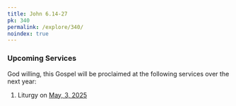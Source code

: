 ```yaml
---
title: John 6.14-27
pk: 340
permalink: /explore/340/
noindex: true
---
```


### Upcoming Services

God willing, this Gospel will be proclaimed at the following services over the next year:


1. Liturgy on [May,  3, 2025](https://orthocal.info/readings/gregorian/2025/05/03/)
